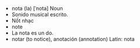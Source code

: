- nota (la)	[ˈnota]	Noun
- Sonido musical escrito.
- Nốt nhạc
- note
- La nota es un do.
- notar (to notice), anotación (annotation)	Latin: nota